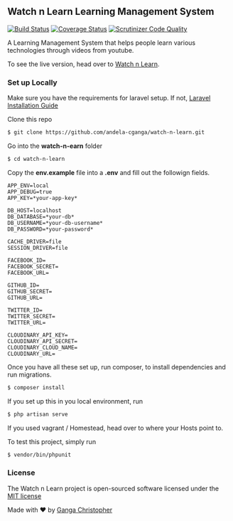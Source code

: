 ## **Watch n Learn** Learning Management System

[![Build Status](https://travis-ci.org/andela-cganga/watch-n-learn.svg?branch=staging)](https://travis-ci.org/andela-cganga/watch-n-learn)
[![Coverage Status](https://coveralls.io/repos/github/andela-cganga/watch-n-learn/badge.svg?branch=staging)](https://coveralls.io/github/andela-cganga/watch-n-learn?branch=staging)
[![Scrutinizer Code Quality](https://scrutinizer-ci.com/g/andela-cganga/watch-n-learn/badges/quality-score.png?b=staging)](https://scrutinizer-ci.com/g/andela-cganga/watch-n-learn/?branch=staging)

A Learning Management System that helps people learn various technologies through videos from youtube.

To see the live version, head over to [Watch n Learn](https://watch-n-learn-staging.herokuapp.com/).

### Set up Locally
Make sure you have the requirements for laravel setup. If not, [Laravel Installation Guide](https://laravel.com/docs/5.2)

Clone this repo
```bash
$ git clone https://github.com/andela-cganga/watch-n-learn.git
```
Go into the **watch-n-earn** folder
```bash
$ cd watch-n-learn
```
Copy the **env.example** file into a **.env** and fill out the followign fields.
```text
APP_ENV=local
APP_DEBUG=true
APP_KEY=*your-app-key*

DB_HOST=localhost
DB_DATABASE=*your-db*
DB_USERNAME=*your-db-username*
DB_PASSWORD=*your-password*

CACHE_DRIVER=file
SESSION_DRIVER=file

FACEBOOK_ID=
FACEBOOK_SECRET=
FACEBOOK_URL=

GITHUB_ID=
GITHUB_SECRET=
GITHUB_URL=

TWITTER_ID=
TWITTER_SECRET=
TWITTER_URL=

CLOUDINARY_API_KEY=
CLOUDINARY_API_SECRET=
CLOUDINARY_CLOUD_NAME=
CLOUDINARY_URL=

```

Once you have all these set up, run composer, to install dependencies and run migrations.
```bash
$ composer install
```

If you set up this in you local environment, run
```bash
$ php artisan serve
```

If you used vagrant / Homestead, head over to where your Hosts point to.

To test this project, simply run
```bash
$ vendor/bin/phpunit
```

### License

The Watch n Learn project is open-sourced software licensed under the [MIT license](http://opensource.org/licenses/MIT)


Made with :heart: by [Ganga Christopher](https://github.com/andela-cganga)